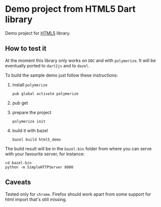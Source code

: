 # Demo project from HTML5 Dart library

Demo project for [HTML5](https://github.com/dam0vm3nt/html5) library.


## How to test it

At the moment this library only works on `DDC` and with `polymerize`. It will be eventually ported to `dart2js` and to `dazel`.

To build the sample demo just follow these instructions:

 1. install `polymerize`

     `pub global activate polymerize`
 
 2. pub get

 3. prepare the project

     `polymerize init`

 4. build it with bazel

     `bazel build html5_demo`

The build result will be in the `bazel-bin` folder from where you can serve with your favourite server, for instance:

    cd bazel-bin
    python -m SimpleHTTPServer 8000

## Caveats

Tested only for `chrome`. Firefox should work apart from some support for html import that's still missing.
